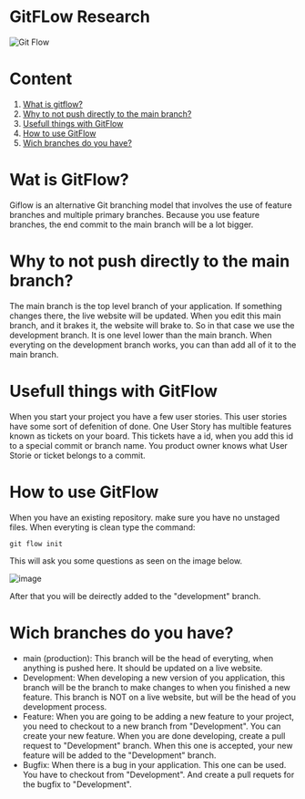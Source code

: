 # GitFLow Research
![Git Flow](https://res.cloudinary.com/practicaldev/image/fetch/s--VwKuRA_r--/c_imagga_scale,f_auto,fl_progressive,h_420,q_auto,w_1000/https://dev-to-uploads.s3.amazonaws.com/uploads/articles/427yh9kull5oycojetde.png)

# Content
1. [What is gitflow?](https://github.com/Fontys-Brett-Mulder/CardGames/edit/main/Research/GitFlow.research.md#wat-is-gitflow)
2. [Why to not push directly to the main branch?](https://github.com/Fontys-Brett-Mulder/CardGames/edit/main/Research/GitFlow.research.md#why-to-not-push-directly-to-the-main-branch)
3. [Usefull things with GitFlow](https://github.com/Fontys-Brett-Mulder/CardGames/edit/main/Research/GitFlow.research.md#usefull-things-with-gitflow)
4. [How to use GitFlow](https://github.com/Fontys-Brett-Mulder/CardGames/edit/main/Research/GitFlow.research.md#how-to-use-gitflow)
5. [Wich branches do you have?](https://github.com/Fontys-Brett-Mulder/CardGames/edit/main/Research/GitFlow.research.md#wich-branches-do-you-have)

# Wat is GitFlow?
Giflow is an alternative Git branching model that involves the use of feature branches and multiple primary branches. Because you use feature branches, the end commit to the main branch will be a lot bigger. 

# Why to not push directly to the main branch?
The main branch is the top level branch of your application. If something changes there, the live website will be updated. When you edit this main branch, and it brakes it, the website will brake to. So in that case we use the development branch. It is one level lower than the main branch. When everyting on the development branch works, you can than add all of it to the main branch.

# Usefull things with GitFlow
When you start your project you have a few user stories. This user stories have some sort of defenition of done. One User Story has multible features known as tickets on your board. This tickets have a id, when you add this id to a special commit or branch name. You product owner knows what User Storie or ticket belongs to a commit.

# How to use GitFlow
When you have an existing repository. make sure you have no unstaged files. When everyting is clean type the command:
```console
git flow init
```
This will ask you some questions as seen on the image below.

![image](https://user-images.githubusercontent.com/99179239/193779122-d437d9c4-0786-4ed9-a1f2-2975912c0990.png)

After that you will be deirectly added to the "development" branch. 

# Wich branches do you have?
- main (production): This branch will be the head of everyting, when anything is pushed here. It should be updated on a live website.
- Development: When developing a new version of you application, this branch will be the branch to make changes to when you finished a new feature. This branch is NOT on a live website, but will be the head of you development process.
- Feature: When you are going to be adding a new feature to your project, you need to checkout to a new branch from "Development". You can create your new feature. When you are done developing, create a pull request to "Development" branch. When this one is accepted, your new feature will be added to the "Development" branch.
- Bugfix: When there is a bug in your application. This one can be used. You have to checkout from "Development". And create a pull requets for the bugfix to "Development".

